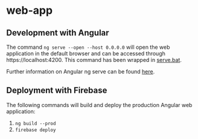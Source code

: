 # web-app

## Development with Angular

The command ```ng serve --open --host 0.0.0.0``` will open the web application in the default browser and can be accessed through https://localhost:4200. This command has been wrapped in [serve.bat](serve.bat).

Further information on Angular ng serve can be found [here](https://angular.io/cli/serve).

## Deployment with Firebase

The following commands will build and deploy the production Angular web application:

1. ```ng build --prod```
2. ```firebase deploy```
